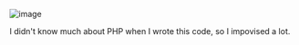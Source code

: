 ![image](https://user-images.githubusercontent.com/47895671/159852268-3573db15-842e-4554-acd5-e4ed16dbfb54.png)

I didn't know much about PHP when I wrote this code, so I impovised a lot.
